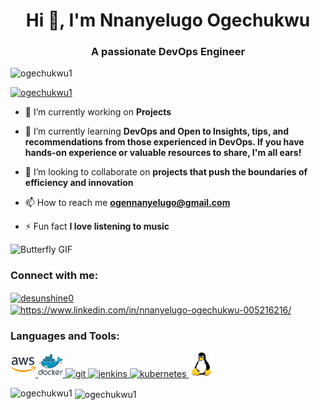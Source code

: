 <h1 align="center">Hi 👋, I'm Nnanyelugo Ogechukwu</h1>
<h3 align="center">A passionate DevOps Engineer</h3>

<p align="left"> <img src="https://komarev.com/ghpvc/?username=ogechukwu1&label=Profile%20views&color=0e75b6&style=flat" alt="ogechukwu1" /> </p>

<p align="left"> <a href="https://github.com/ryo-ma/github-profile-trophy"><img src="https://github-profile-trophy.vercel.app/?username=ogechukwu1" alt="ogechukwu1" /></a> </p>

- 🔭 I’m currently working on **Projects**

- 🌱 I’m currently learning **DevOps and Open to Insights, tips, and recommendations from those experienced in DevOps. If you have hands-on experience or valuable resources to share, I'm all ears!**

- 👯 I’m looking to collaborate on **projects that push the boundaries of efficiency and innovation**

- 📫 How to reach me **ogennanyelugo@gmail.com**

- ⚡ Fun fact **I love listening to music**


![Butterfly GIF](https://github.com/ogechukwu1/ogechukwu1/assets/109708450/5beaf37f-001d-4854-8e35-5b0a8525d083)



<h3 align="left">Connect with me:</h3>
<p align="left">
<a href="https://twitter.com/desunshine0" target="blank"><img align="center" src="https://raw.githubusercontent.com/rahuldkjain/github-profile-readme-generator/master/src/images/icons/Social/twitter.svg" alt="desunshine0" height="30" width="40" /></a>
<a href="https://linkedin.com/in/https://www.linkedin.com/in/nnanyelugo-ogechukwu-005216216/" target="blank"><img align="center" src="https://raw.githubusercontent.com/rahuldkjain/github-profile-readme-generator/master/src/images/icons/Social/linked-in-alt.svg" alt="https://www.linkedin.com/in/nnanyelugo-ogechukwu-005216216/" height="30" width="40" /></a>
</p>

<h3 align="left">Languages and Tools:</h3>
<p align="left"> <a href="https://aws.amazon.com" target="_blank" rel="noreferrer"> <img src="https://raw.githubusercontent.com/devicons/devicon/master/icons/amazonwebservices/amazonwebservices-original-wordmark.svg" alt="aws" width="40" height="40"/> </a> <a href="https://www.docker.com/" target="_blank" rel="noreferrer"> <img src="https://raw.githubusercontent.com/devicons/devicon/master/icons/docker/docker-original-wordmark.svg" alt="docker" width="40" height="40"/> </a> <a href="https://git-scm.com/" target="_blank" rel="noreferrer"> <img src="https://www.vectorlogo.zone/logos/git-scm/git-scm-icon.svg" alt="git" width="40" height="40"/> </a> <a href="https://www.jenkins.io" target="_blank" rel="noreferrer"> <img src="https://www.vectorlogo.zone/logos/jenkins/jenkins-icon.svg" alt="jenkins" width="40" height="40"/> </a> <a href="https://kubernetes.io" target="_blank" rel="noreferrer"> <img src="https://www.vectorlogo.zone/logos/kubernetes/kubernetes-icon.svg" alt="kubernetes" width="40" height="40"/> </a> <a href="https://www.linux.org/" target="_blank" rel="noreferrer"> <img src="https://raw.githubusercontent.com/devicons/devicon/master/icons/linux/linux-original.svg" alt="linux" width="40" height="40"/> </a> </p>

<p><img align="left" src="https://github-readme-stats.vercel.app/api/top-langs?username=ogechukwu1&show_icons=true&locale=en&layout=compact" alt="ogechukwu1" /></p>

<p>&nbsp;<img align="center" src="https://github-readme-stats.vercel.app/api?username=ogechukwu1&show_icons=true&locale=en" alt="ogechukwu1" /></p>
